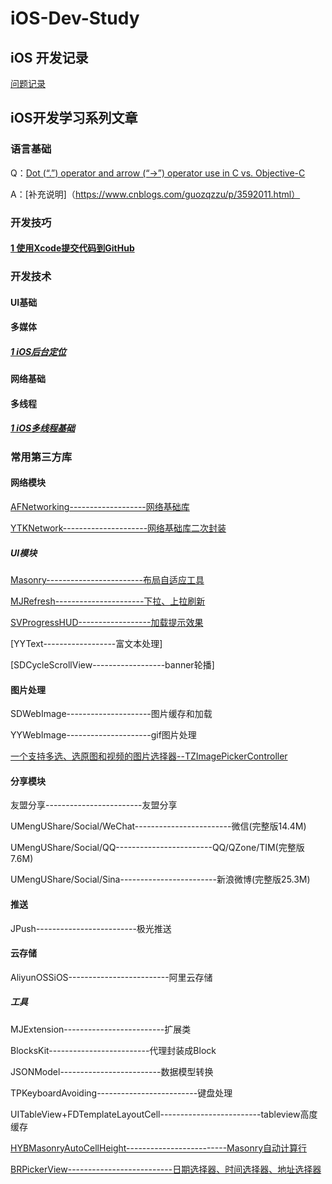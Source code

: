 # iOS-Dev-Study

## iOS 开发记录

[问题记录](./iOS-dev.md)

## iOS开发学习系列文章

### 语言基础

Q：[Dot (“.”) operator and arrow (“->”) operator use in C vs. Objective-C](https://stackoverflow.com/questions/9072688/dot-operator-and-arrow-operator-use-in-c-vs-objective-c)

A：[补充说明]（https://www.cnblogs.com/guozqzzu/p/3592011.html）

### 开发技巧

#### [1 使用Xcode提交代码到GitHub](./upload-ios-project/upload-ios-project.md)

### 开发技术

#### UI基础

#### 多媒体
##### [1 iOS后台定位](https://www.jianshu.com/p/5c37a53ca10d)
#### 网络基础

#### 多线程

##### [1 iOS多线程基础](./multi-threading/multi_thread.md)

### 常用第三方库

 

#### 网络模块
[AFNetworking-------------------网络基础库](https://github.com/AFNetworking/AFNetworking)

[YTKNetwork---------------------网络基础库二次封装](https://github.com/yuantiku/YTKNetwork)

##### UI模块
[Masonry------------------------布局自适应工具](https://github.com/SnapKit/Masonry)

[MJRefresh----------------------下拉、上拉刷新](https://github.com/CoderMJLee/MJRefresh)

[SVProgressHUD------------------加载提示效果](https://github.com/samvermette/SVProgressHUD)

[YYText------------------富文本处理]

[SDCycleScrollView------------------banner轮播]

#### 图片处理
SDWebImage---------------------图片缓存和加载

YYWebImage---------------------gif图片处理

[一个支持多选、选原图和视频的图片选择器--TZImagePickerController](https://github.com/banchichen/TZImagePickerController)
#### 分享模块
友盟分享------------------------友盟分享

UMengUShare/Social/WeChat------------------------微信(完整版14.4M)

UMengUShare/Social/QQ------------------------QQ/QZone/TIM(完整版7.6M)

UMengUShare/Social/Sina------------------------新浪微博(完整版25.3M)

#### 推送
JPush-------------------------极光推送

#### 云存储

AliyunOSSiOS-------------------------阿里云存储

##### 工具
MJExtension-------------------------扩展类

BlocksKit-------------------------代理封装成Block

JSONModel-------------------------数据模型转换

TPKeyboardAvoiding-------------------------键盘处理

UITableView+FDTemplateLayoutCell-------------------------tableview高度缓存

[HYBMasonryAutoCellHeight-------------------------Masonry自动计算行](https://github.com/CoderJackyHuang/HYBMasonryAutoCellHeight)

[BRPickerView--------------------------日期选择器、时间选择器、地址选择器](https://github.com/91renb/BRPickerView)
